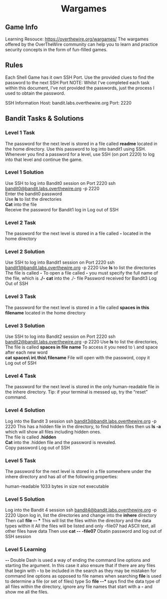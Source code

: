 <h1 align="center">Wargames</h1>

<h2>Game Info</h2>

Learning Resouce: <href>https://overthewire.org/wargames/</href>
The wargames offered by the OverTheWire community can help you to learn and practice security concepts in the form of fun-filled games.

<h2>Rules </h2>

Each Shell Game has it own SSH Port. 
Use the provided clues to find the password to the next SSH Port
NOTE: Whilst I've completed each task within this document, I've not provided the passwords, just the process I used to obtain the password. 

SSH Information
Host: bandit.labs.overthewire.org
Port: 2220

<h2>Bandit Tasks & Solutions </h2>

<h3>Level 1 Task</h3>
The password for the next level is stored in a file called <strong>readme</strong> located in the home directory. Use this password to log into bandit1 using SSH. Whenever you find a password for a level, use SSH (on port 2220) to log into that level and continue the game.

<h3>Level 1 Solution</h3>

Use SSH to log into Bandit0 session on Port 2220 
ssh bandit0@bandit.labs.overthewire.org -p 2220  
Enter the bandit0 password  
Use <strong>ls</strong> to list the directories  
<strong>Cat</strong> into the file  
Receive the password for Bandit1 log in
Log out of SSH

<h3>Level 2 Task</h3>
The password for the next level is stored in a file called <strong>-</strong> located in the home directory 

<h3>Level 2 Solution</h3>

Use SSH to log into Bandit1 session on Port 2220 
ssh bandit1@bandit.labs.overthewire.org -p 2220 
Use <strong>ls</strong> to list the directories 
The file is called <strong>-</strong> 
To open a file called <strong>-</strong> you must specify the full name of the file, which is <strong>./-</strong>
<strong>cat</strong> into the ./- file
Password received for Bandit3 
Log Out of SSH  

<h3>Level 3 Task</h3>
The password for the next level is stored in a file called <strong>spaces in this filename</strong> located in the home directory

<h3>Level 3 Solution</h3>

Use SSH to log into Bandit2 session on Port 2220 
ssh bandit2@bandit.labs.overthewire.org -p 2220 
Use <strong>ls</strong> to list the directories,  
The file is called <strong>spaces in file name</strong>
To access it you need to \ and space after each new word  
<strong>cat spaces\ in\ this\ filename</strong> 
File will open with the password, copy it  
Log out of SSH  

<h3>Level 4 Task</h3>
The password for the next level is stored in the only human-readable file in the inhere directory. Tip: if your terminal is messed up, try the “reset” command. 

<h3>Level 4 Solution</h3>

Log into the Bandit 3 session 
ssh bandit3@bandit.labs.overthewire.org -p 2220 
This has a hidden file in the directory, to find hidden files then us <strong>ls -a</strong> which will show all files including hidden ones.  
The file is called <strong>.hidden</strong>  
<strong>Cat</strong> into the .hidden file and the password is revealed.  
Copy password
Log out of SSH 

<h3>Level 5 Task</h3>

The password for the next level is stored in a file somewhere under the inhere directory and has all of the following properties:

human-readable
1033 bytes in size
not executable

<h3>Level 5 Solution</h3>

Log into the Bandit 4 session 
ssh bandit4@bandit.labs.overthewire.org -p 2220 
Upon log in, list the directories and change into the <strong>inhere</strong> directory 
Then call <strong>file -- *</strong>
This will list the files within the directory and the data types within it
All the files will be listed and only -file07 had ASCII text, all other files have data 
Then use <strong>cat -- \-file07</strong>
Obatin password and log out of SSH session 

<h3>Level 5 Learning</h3>

<strong> -- </strong> Double Dash is used a way of ending the command line options and starting the argument. In this case it also ensure that if there are any files that begin with <strong> - </strong> to be included in the search as they may be mistaken for command line options as opposed to file names when searching
<strong> file </strong> is used to determine a file (or set of files) type 
So <strong> file --* </strong> says find the data type of all files within the directory, ignore any file names that start with a <strong>-</strong> and show me all the files. 
